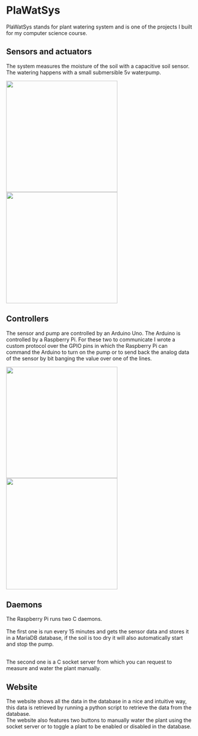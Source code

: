 # PlaWatSys

PlaWatSys stands for plant watering system and is one of the projects I built for my computer science course.

## Sensors and actuators
The system measures the moisture of the soil with a capacitive soil sensor.<br>
The watering happens with a small submersible 5v waterpump.

<p>
  <img src="https://cdn.shopify.com/s/files/1/0300/6424/6919/products/IMG_4512_1200x1200.jpg?v=1648451999" width=300>
  <img src="https://imgaz1.staticbg.com/thumb/view/oaupload/banggood/images/CE/B5/1a1b0a77-9a85-408c-bcdf-101cebed4118.jpg" width=300>
</p>

## Controllers
The sensor and pump are controlled by an Arduino Uno. The Arduino is controlled by a Raspberry Pi.
For these two to communicate I wrote a custom protocol over the GPIO pins in which 
the Raspberry Pi can command the Arduino to turn on the pump or to send back the analog data of the sensor
by bit banging the value over one of the lines.

<p>
  <img src="https://m.media-amazon.com/images/I/71z22cRPeeL._AC_SL1000_.jpg" width=300>
  <img src="https://media.distrelec.com/Web/WebShopImages/landscape_large/9-/01/Raspberry%20Pi-PI4%20MODEL%20B_1GB-30152779-01.jpg" width=300>
</p>

## Daemons
The Raspberry Pi runs two C daemons.<br><br>
The first one is run every 15 minutes and gets the sensor data and stores it in a MariaDB database, if the soil is too dry it will also automatically start and stop the pump.<br><br>

The second one is a C socket server from which you can request to measure and water the plant manually.

## Website
The website shows all the data in the database in a nice and intuitive way, this data is retrieved by running a python script to retrieve the data from the database.<br>
The website also features two buttons to manually water the plant using the socket server or to toggle a plant to be enabled or disabled in the database.
